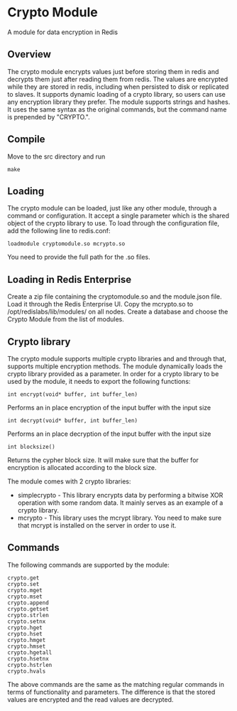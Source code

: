 # Crypto Module

A module for data encryption in Redis

## Overview
The crypto module encrypts values just before storing them in redis and decrypts them just after reading them from redis. 
The values are encrypted while they are stored in redis, including when persisted to disk or replicated to slaves.
It supports dynamic loading of a crypto library, so users can use any encryption library they prefer.
The module supports strings and hashes. It uses the same syntax as the original commands, but the command name is prepended by "CRYPTO.".

## Compile
Move to the src directory and run
```
make
```

## Loading
The crypto module can be loaded, just like any other module, through a command or configuration.
It accept a single parameter which is the shared object of the crypto library to use.
To load through the configuration file, add the following line to redis.conf:
```
loadmodule cryptomodule.so mcrypto.so
```

You need to provide the full path for the .so files.

## Loading in Redis Enterprise
Create a zip file containing the cryptomodule.so and the module.json file.
Load it through the Redis Enterprise UI.
Copy the mcrypto.so to /opt/redislabs/lib/modules/ on all nodes.
Create a database and choose the Crypto Module from the list of modules.

## Crypto library
The crypto module supports multiple crypto libraries and and through that, supports multiple encryption methods.
The module dynamically loads the crypto library provided as a parameter.
In order for a crypto library to be used by the module, it needs to export the following functions:

```
int encrypt(void* buffer, int buffer_len)
```
Performs an in place encryption of the input buffer with the input size

```
int decrypt(void* buffer, int buffer_len)
```
Performs an in place decryption of the input buffer with the input size

```
int blocksize()
```
Returns the cypher block size. It will make sure that the buffer for encryption is allocated according to the block size.

The module comes with 2 crypto libraries:
* simplecrypto - This library encrypts data by performing a bitwise XOR operation with some random data. It mainly serves as an example of a crypto library.
* mcrypto - This library uses the mcrypt library. You need to make sure that mcrypt is installed on the server in order to use it.

## Commands
The following commands are supported by the module:

```
crypto.get
crypto.set
crypto.mget
crypto.mset
crypto.append
crypto.getset
crypto.strlen
crypto.setnx
crypto.hget
crypto.hset
crypto.hmget
crypto.hmset
crypto.hgetall
crypto.hsetnx
crypto.hstrlen
crypto.hvals
```

The above commands are the same as the matching regular commands in terms of functionality and parameters. The difference is that the stored values are encrypted and the read values are decrypted.






